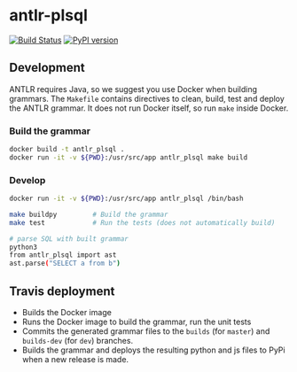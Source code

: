 # antlr-plsql

[![Build Status](https://travis-ci.org/datacamp/antlr-plsql.svg?branch=master)](https://travis-ci.org/datacamp/antlr-plsql)
[![PyPI version](https://badge.fury.io/py/antlr-plsql.svg)](https://badge.fury.io/py/antlr-plsql)

## Development

ANTLR requires Java, so we suggest you use Docker when building grammars. The `Makefile` contains directives to clean, build, test and deploy the ANTLR grammar. It does not run Docker itself, so run `make` inside Docker.

### Build the grammar

```bash
docker build -t antlr_plsql .
docker run -it -v ${PWD}:/usr/src/app antlr_plsql make build
```

### Develop

```bash
docker run -it -v ${PWD}:/usr/src/app antlr_plsql /bin/bash

make buildpy         # Build the grammar
make test            # Run the tests (does not automatically build)

# parse SQL with built grammar
python3
from antlr_plsql import ast
ast.parse("SELECT a from b")
```

## Travis deployment

- Builds the Docker image
- Runs the Docker image to build the grammar, run the unit tests
- Commits the generated grammar files to the `builds` (for `master`) and `builds-dev` (for `dev`) branches.
- Builds the grammar and deploys the resulting python and js files to PyPi when a new release is made.